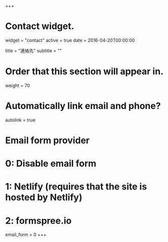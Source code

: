 +++
# Contact widget.
widget = "contact"
active = true
date = 2016-04-20T00:00:00

title = "連絡先"
subtitle = ""

# Order that this section will appear in.
weight = 70

# Automatically link email and phone?
autolink = true

# Email form provider
#   0: Disable email form
#   1: Netlify (requires that the site is hosted by Netlify)
#   2: formspree.io
email_form = 0
+++
